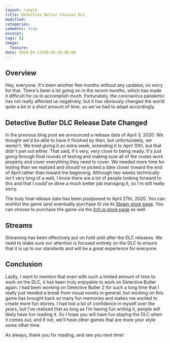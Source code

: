 ```yaml
---
layout: single
title: Detective Butler Choices DLC
modified:
categories:
comments: true
excerpt:
tags: []
image:
  feature:
date: 2020-04-11T00:45:30-06:00
---
```

## Overview

Hey, everyone. It's been another few months without any updates, so sorry for that. There's been a lot going on in the recent months, which has made it difficult for us to accomplish much. Fortunately, the coronavirus pandemic has not really affected us negatively, but it has obviously changed the world quite a bit in a short amount of time, so we've had to adapt accordingly.

## Detective Butler DLC Release Date Changed

In the previous blog post we announced a release date of April 3, 2020. We thought we'd be able to have it finished by then, but unfortunately, we weren't. We tried giving it an extra week, extending it to April 10th, but that didn't pan out either. That said, it's very, very close to being ready. It's just going through final rounds of testing and making sure all of the routes work properly and cover everything they need to cover. We needed more time for testing than we realized and should've picked a date closer toward the end of April rather than toward the beginning. Although two weeks technically isn't very long of a wait, I know there are a lot of people looking forward to this and that I could've done a much better job managing it, so I'm still really sorry.

The truly final release date has been postponed to April 27th, 2020. You can wishlist the game (and eventually purchase it) via its [Steam store page](https://store.steampowered.com/app/1110930/Detective_Butler_Maiden_Voyage_Murder__Choices_DLC/). You can choose to purchase the game via the [itch.io store page](https://goldbargames.itch.io/detective-butler-maiden-voyage-murder-choices-dlc) as well.

## Streams

Streaming has been effectively put on hold until after the DLC releases. We need to make sure our attention is focused entirely on the DLC to ensure that it is up to our standards and will be a great experience for everyone.

## Conclusion

Lastly, I want to mention that even with such a limited amount of time to work on the DLC, it has been truly enjoyable to work on Detective Butler again. I had been working on Detective Butler 2 for such a long time that I really just needed a break from visual novels in general, but working on this game has brought back so many fun memories and makes me excited to create more fun stories. I had lost a lot of confidence in myself over the years, but I've realized that as long as I'm having fun writing it, people will likely have fun reading it. So I hope you will have fun playing the DLC when it comes out, and if not, we'll have other games that are more your style some other time.

As always, thank you for reading, and see you next time!
